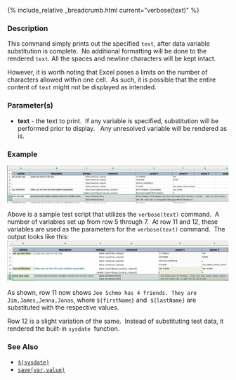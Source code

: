 {% include_relative _breadcrumb.html current="verbose(text)" %}


### Description
This command simply prints out the specified `text`, after data variable substitution is complete.  No additional 
formatting will be done to the rendered `text`.  All the spaces and newline characters will be kept intact.

However, it is worth noting that Excel poses a limits on the number of characters allowed within one cell.  As such, 
it is possible that the entire content of `text` might not be displayed as intended.


### Parameter(s)
- **text** \- the text to print.  If any variable is specified, substitution will be performed prior to display.  
  Any unresolved variable will be rendered as is.


### Example
![script](image/verbose_01.png)

Above is a sample test script that utilizes the `verbose(text)` command.  A number of variables set up from row 5 
through 7.  At row 11 and 12, these variables are used as the parameters for the `verbose(text)` command.  The 
output looks like this:
![](image/verbose_02.png)

As shown, row 11 now shows `Joe Schmo has 4 friends. They are Jim,James,Jenna,Jonas`, where `${firstName}` and 
`${lastName}` are substituted with the respective values.

Row 12 is a slight variation of the same.  Instead of substituting test data, it rendered the built-in `sysdate` 
function.


### See Also
- [`$(sysdate)`](../../functions/sysdate.html)
- [`save(var,value)`](save(var,value).html)
